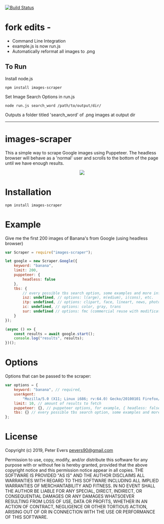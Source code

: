 [![Build Status](https://travis-ci.com/pevers/images-scraper.svg?branch=master)](https://travis-ci.com/pevers/images-scraper)

# fork edits -

-   Command Line Integration
-   example.js is now run.js
-   Automatically reformat all images to .png

## To Run

Install node.js

```
npm install images-scraper
```

Set Image Search Options in run.js

```
node run.js search_word /path/to/output/dir/
```

Outputs a folder titled 'search_word' of .png images at output dir

---

# images-scraper

This a simple way to scrape Google images using Puppeteer. The headless browser will behave as a 'normal' user and scrolls to the bottom of the page until we have enough results.

<p align="center">
    <img src="https://media.giphy.com/media/WSqsRhuPWPTrYtXAiN/giphy.gif">
</p>

# Installation

`npm install images-scraper`

# Example

Give me the first 200 images of Banana's from Google (using headless browser)

```js
var Scraper = require("images-scraper");

let google = new Scraper.Google({
	keyword: "banana",
	limit: 200,
	puppeteer: {
		headless: false
	},
	tbs: {
		// every possible tbs search option, some examples and more info: http://jwebnet.net/advancedgooglesearch.html
		isz: undefined, // options: l(arge), m(edium), i(cons), etc.
		itp: undefined, // options: clipart, face, lineart, news, photo
		ic: undefined, // options: color, gray, trans
		sur: undefined // options: fmc (commercial reuse with modification), fc (commercial reuse), fm (noncommercial reuse with modification), f (noncommercial reuse)
	}
});

(async () => {
	const results = await google.start();
	console.log("results", results);
})();
```

# Options

Options that can be passed to the scraper:

```js
var options = {
	keyword: "banana", // required,
	userAgent:
		"Mozilla/5.0 (X11; Linux i686; rv:64.0) Gecko/20100101 Firefox/64.0", // the user agent
	limit: 10, // amount of results to fetch
	puppeteer: {}, // puppeteer options, for example, { headless: false }
	tbs: {} // every possible tbs search option, some examples and more info: http://jwebnet.net/advancedgooglesearch.html
};
```

# License

Copyright (c) 2019, Peter Evers <pevers90@gmail.com>

Permission to use, copy, modify, and/or distribute this software for any purpose with or without fee is hereby granted, provided that the above copyright notice and this permission notice appear in all copies.
THE SOFTWARE IS PROVIDED "AS IS" AND THE AUTHOR DISCLAIMS ALL WARRANTIES WITH REGARD TO THIS SOFTWARE INCLUDING ALL IMPLIED WARRANTIES OF MERCHANTABILITY AND FITNESS. IN NO EVENT SHALL THE AUTHOR BE LIABLE FOR ANY SPECIAL, DIRECT, INDIRECT, OR CONSEQUENTIAL DAMAGES OR ANY DAMAGES WHATSOEVER RESULTING FROM LOSS OF USE, DATA OR PROFITS, WHETHER IN AN ACTION OF CONTRACT, NEGLIGENCE OR OTHER TORTIOUS ACTION, ARISING OUT OF OR IN CONNECTION WITH THE USE OR PERFORMANCE OF THIS SOFTWARE.
